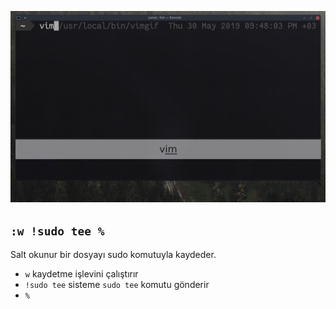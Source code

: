![](29.gif)

## `:w !sudo tee %`

Salt okunur bir dosyayı sudo komutuyla kaydeder.

- `w` kaydetme işlevini çalıştırır
- `!sudo tee` sisteme `sudo tee` komutu gönderir
- `%`
